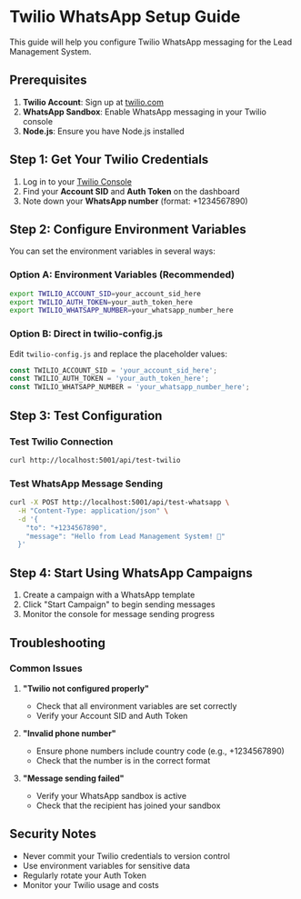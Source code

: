 # Twilio WhatsApp Setup Guide

This guide will help you configure Twilio WhatsApp messaging for the Lead Management System.

## Prerequisites

1. **Twilio Account**: Sign up at [twilio.com](https://www.twilio.com)
2. **WhatsApp Sandbox**: Enable WhatsApp messaging in your Twilio console
3. **Node.js**: Ensure you have Node.js installed

## Step 1: Get Your Twilio Credentials

1. Log in to your [Twilio Console](https://console.twilio.com/)
2. Find your **Account SID** and **Auth Token** on the dashboard
3. Note down your **WhatsApp number** (format: +1234567890)

## Step 2: Configure Environment Variables

You can set the environment variables in several ways:

### Option A: Environment Variables (Recommended)
```bash
export TWILIO_ACCOUNT_SID=your_account_sid_here
export TWILIO_AUTH_TOKEN=your_auth_token_here
export TWILIO_WHATSAPP_NUMBER=your_whatsapp_number_here
```

### Option B: Direct in twilio-config.js
Edit `twilio-config.js` and replace the placeholder values:
```javascript
const TWILIO_ACCOUNT_SID = 'your_account_sid_here';
const TWILIO_AUTH_TOKEN = 'your_auth_token_here';
const TWILIO_WHATSAPP_NUMBER = 'your_whatsapp_number_here';
```

## Step 3: Test Configuration

### Test Twilio Connection
```bash
curl http://localhost:5001/api/test-twilio
```

### Test WhatsApp Message Sending
```bash
curl -X POST http://localhost:5001/api/test-whatsapp \
  -H "Content-Type: application/json" \
  -d '{
    "to": "+1234567890",
    "message": "Hello from Lead Management System! 🚀"
  }'
```

## Step 4: Start Using WhatsApp Campaigns

1. Create a campaign with a WhatsApp template
2. Click "Start Campaign" to begin sending messages
3. Monitor the console for message sending progress

## Troubleshooting

### Common Issues

1. **"Twilio not configured properly"**
   - Check that all environment variables are set correctly
   - Verify your Account SID and Auth Token

2. **"Invalid phone number"**
   - Ensure phone numbers include country code (e.g., +1234567890)
   - Check that the number is in the correct format

3. **"Message sending failed"**
   - Verify your WhatsApp sandbox is active
   - Check that the recipient has joined your sandbox

## Security Notes

- Never commit your Twilio credentials to version control
- Use environment variables for sensitive data
- Regularly rotate your Auth Token
- Monitor your Twilio usage and costs 